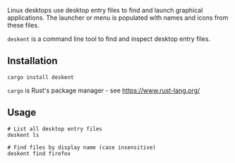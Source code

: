 Linux desktops use desktop entry files to find and launch graphical applications.
The launcher or menu is populated with names and icons from these files.

`deskent` is a command line tool to find and inspect desktop entry files.

## Installation

```
cargo install deskent
```

`cargo` is Rust's package manager - see https://www.rust-lang.org/

## Usage

```shell
# List all desktop entry files
deskent ls

# Find files by display name (case insensitive)
deskent find firefox
```

